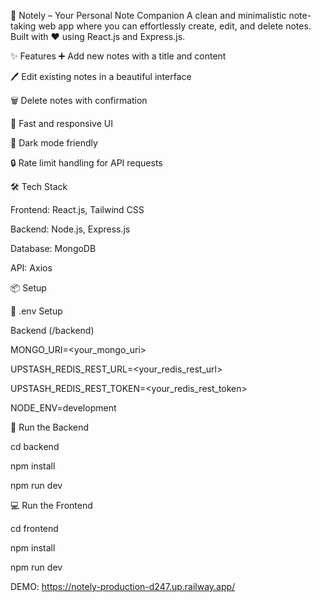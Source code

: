 📝 Notely – Your Personal Note Companion
A clean and minimalistic note-taking web app where you can effortlessly create, edit, and delete notes. Built with ❤️ using React.js and Express.js.

✨ Features
➕ Add new notes with a title and content

🖊️ Edit existing notes in a beautiful interface

🗑️ Delete notes with confirmation

🚀 Fast and responsive UI

🌙 Dark mode friendly

🔒 Rate limit handling for API requests

🛠️ Tech Stack

Frontend: React.js, Tailwind CSS

Backend: Node.js, Express.js

Database: MongoDB

API: Axios

📦 Setup

🧪 .env Setup

Backend (/backend)

MONGO_URI=<your_mongo_uri>

UPSTASH_REDIS_REST_URL=<your_redis_rest_url>

UPSTASH_REDIS_REST_TOKEN=<your_redis_rest_token>

NODE_ENV=development

🔧 Run the Backend

cd backend

npm install

npm run dev

💻 Run the Frontend

cd frontend

npm install

npm run dev

DEMO: https://notely-production-d247.up.railway.app/
